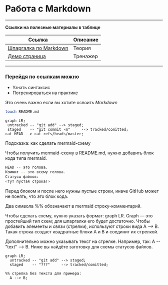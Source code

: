 # Работа с Markdown
_______

**Ссылки на полезные материалы в таблице**

Ссылка | Описание
--- | ---
[Шпаргалка по Markdown](https://gist.github.com/fomvasss/8dd8cd7f88c67a4e3727f9d39224a84c "GitHub") | Теория
[Демо страница](https://markdown-here.com/livedemo.html "Markdown Here") | Тренажер
________
### Перейдя по ссылкам можно
* Узнать синтаксис
* Потренироваться на практике

Это очень важно если вы хотите освоить *Markdown*

```bash
touch README.md
```

```mermaid
graph LR;
 untracked -- "git add" --> staged;
 staged    -- "git commit -m"     --> tracked/comitted;
cat HEAD --> cat refs/heads/master;
``` 

Подсказка: как сделать mermaid-схему

Чтобы получить mermaid-схему в README.md, нужно добавить блок кода типа mermaid.

```bash
HEAD -- это голова.
Коммит -- это всему голова.
Статусы файлов:
<тут пустая строка!>
```
Перед блоком и после него нужны пустые строки, иначе GitHub может не понять, что это блок кода.

Два символа %% обозначают в mermaid строку-комментарий.

Чтобы сделать схему, нужно указать формат: graph LR. Graph — это простейший тип схем; для шпаргалки его будет достаточно.
Чтобы добавить элементы и связи (стрелки), используют строки вида A --> B. Такая строка создаст квадратные блоки А и B и соединит их стрелкой.

Дополнительно можно указывать текст на стрелке. Например, так: A -- "text" --> B.
Ниже вы найдёте заготовку для схемы статусов файлов.
```mermaid
graph LR;
  untracked -- "git add" --> staged;
  staged    -- "???"     --> tracked/comitted;

%% стрелка без текста для примера: 
  A --> B;
``` 